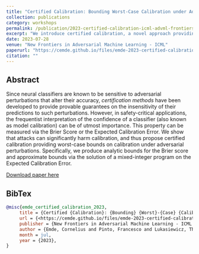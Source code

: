 ```yaml
---
title: "Certified Calibration: Bounding Worst-Case Calibration under Adversarial Attacks"
collection: publications
category: workshops
permalink: /publication/2023-certified-calibration-icml-advml-frontiers
excerpt: "We introduce certified calibration, a novel approach providing worst-case bounds on neural classifier confidence under adversarial attacks. We demonstrate that existing defences do not protect calibration sufficiently, and provide analytic bounds for the Brier score and approximate bounds for Expected Calibration Error using mixed integer nonlinear programming."
date: 2023-07-28
venue: "New Frontiers in Adversarial Machine Learning - ICML"
paperurl: "https://cemde.github.io/files/emde-2023-certified-calibration.pdf"
citation: ""
---
```


## Abstract

Since neural classifiers are known to be sensitive to adversarial perturbations that alter their accuracy, _certification methods_ have been developed to provide provable guarantees on the insensitivity of their predictions to such perturbations. However, in safety-critical applications, the frequentist interpretation of the confidence of a classifier (also known as model calibration) can be of utmost importance. This property can be measured via the Brier Score or the Expected Calibration Error. We show that attacks can significantly harm calibration, and thus propose certified calibration providing worst-case bounds on calibration under adversarial perturbations. Specifically, we produce analytic bounds for the Brier score and approximate bounds via the solution of a mixed-integer program on the Expected Calibration Error.

[Download paper here](https://cemde.github.io/files/emde-2023-certified-calibration.pdf)

## BibTex

```bibtex
@misc{emde_certified_calibration_2023,
     title = {Certified {Calibration}: {Bounding} {Worst}-{Case} {Calibration} under {Adversarial} {Attacks}},
     url = {<https://cemde.github.io/files/emde-2023-certified-calibration.pdf}>,
     publisher = {New Frontiers in Adversarial Machine Learning - ICML 2023},
     author = {Emde, Cornelius and Pinto, Francesco and Lukasiewicz, Thomas and Torr, Philip H. S. and Bibi, Adel},
     month = jul,
     year = {2023},
}
```
